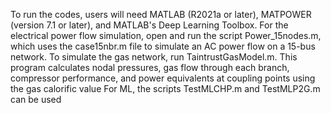 
To run the codes, users will need MATLAB (R2021a or later), MATPOWER (version 7.1 or later), and MATLAB's Deep Learning Toolbox.
For the electrical power flow simulation, open and run the script Power_15nodes.m, which uses the case15nbr.m file to simulate an AC power flow on a 15-bus network. To simulate the gas network, run TaintrustGasModel.m. This program calculates nodal pressures, gas flow through each branch, compressor performance, and power equivalents at coupling points using the gas calorific value
For ML, the scripts TestMLCHP.m and TestMLP2G.m can be used
